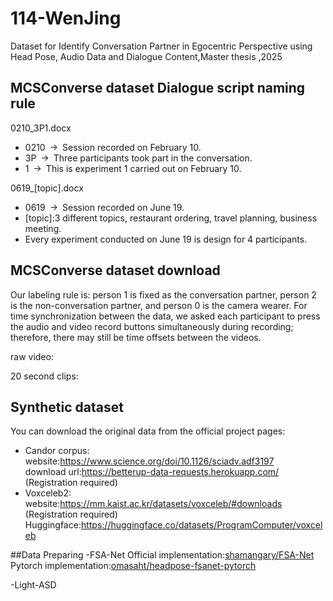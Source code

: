 # 114-WenJing
Dataset for Identify Conversation Partner in Egocentric Perspective using Head Pose, Audio Data and Dialogue Content,Master thesis ,2025
## MCSConverse dataset Dialogue script naming rule
0210_3P1.docx
- 0210 → Session recorded on February 10.
- 3P → Three participants took part in the conversation.
- 1 → This is experiment 1 carried out on February 10.

0619_[topic].docx
- 0619 → Session recorded on June 19.
- [topic]:3 different topics, restaurant ordering, travel planning, business meeting.
- Every experiment conducted on June 19 is design for 4 participants.

## MCSConverse dataset download
Our labeling rule is: person 1 is fixed as the conversation partner, person 2 is the non-conversation partner, and person 0 is the camera wearer.
For time synchronization between the data, we asked each participant to press the audio and video record buttons simultaneously during recording; therefore, there may still be time offsets between the videos.

raw video:

20 second clips:


## Synthetic dataset
You can download the original data from the official project pages:
- Candor corpus:   
  website:https://www.science.org/doi/10.1126/sciadv.adf3197   
  download url:https://betterup-data-requests.herokuapp.com/ (Registration required)
- Voxceleb2:  
  website:https://mm.kaist.ac.kr/datasets/voxceleb/#downloads (Registration required)
  Huggingface:https://huggingface.co/datasets/ProgramComputer/voxceleb

##Data Preparing
-FSA-Net
Official implementation:[shamangary/FSA-Net](https://github.com/shamangary/FSA-Net)
Pytorch implementation:[omasaht/headpose-fsanet-pytorch](https://github.com/omasaht/headpose-fsanet-pytorch)

-Light-ASD
